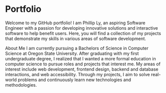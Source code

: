 # Portfolio

Welcome to my GitHub portfolio! I am Phillip Ly, an aspiring Software Engineer with a passion for developing innovative solutions and interactive software to help benefit users. Here, you will find a collection of my projects that demonstrate my skills in various areas of software development.

About Me
I am currently pursuing a Bachelors of Science in Computer Science at Oregon State University. After graduating with my first undergraduate degree, I realized that I wanted a more formal education in computer science to pursue roles and projects that interest me. My areas of interest include web development, frontend design, backend and database interactions, and web accessibility. Through my projects, I aim to solve real-world problems and continuously learn new technologies and methodologies.
